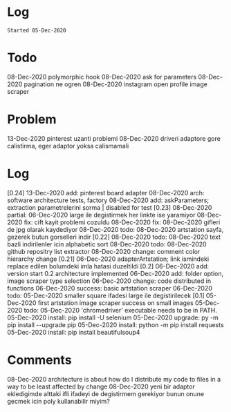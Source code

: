 # Log
`Started 05-Dec-2020`

# Todo
08-Dec-2020 polymorphic hook
08-Dec-2020 ask for parameters
08-Dec-2020 pagination ne ogren
08-Dec-2020 instagram open profile image scraper

# Problem
13-Dec-2020 pinterest uzanti problemi
08-Dec-2020 driveri adaptore gore calistirma, eger adaptor yoksa calismamali

# Log
[0.24]
13-Dec-2020 add: pinterest board adapter
08-Dec-2020 arch: software architecture tests, factory
08-Dec-2020 add: askParameters; extraction parametrelerini sorma | disabled for test
[0.23]
08-Dec-2020 partial: 06-Dec-2020 large ile degistirmek her linkte ise yaramiyor
08-Dec-2020 fix: cift kayit problemi cozuldu
08-Dec-2020 fix: 08-Dec-2020 gifleri de jpg olarak kaydediyor
08-Dec-2020 todo: 08-Dec-2020 artstation sayfa, gezerek butun gorselleri indir
[0.22]
08-Dec-2020 todo: 08-Dec-2020 text bazli indirilenler icin alphabetic sort
08-Dec-2020 todo: 08-Dec-2020 github repositry list extractor
08-Dec-2020 change: comment color hierarchy change
[0.21]
06-Dec-2020 adapterArtstation; link ismindeki replace edilen bolumdeki imla hatasi duzeltildi
[0.2]
06-Dec-2020 add: version start 0.2 architecture implemented
06-Dec-2020 add: folder option, image scraper type selection
06-Dec-2020 change: code distributed in functions
06-Dec-2020 success: basic artstation scraper
06-Dec-2020 todo: 05-Dec-2020 smaller square ifadesi large ile degistirilecek
[0.1]
05-Dec-2020 first artstation image scraper success on small images
05-Dec-2020 todo: 05-Dec-2020 'chromedriver' executable needs to be in PATH.
05-Dec-2020 install: pip install -U selenium
05-Dec-2020 upgrade: py -m pip install --upgrade pip
05-Dec-2020 install: python -m pip install requests
05-Dec-2020 install: pip install beautifulsoup4

# Comments
08-Dec-2020 architecture is about how do I distribute my code to files in a way to be least affected by change 
08-Dec-2020 yeni bir adaptor ekledigimde alttaki ifli ifadeyi de degistirmem gerekiyor bunun onune gecmek icin poly kullanabilir miyim?
